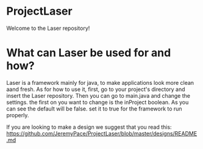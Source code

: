 # ProjectLaser
Welcome to the Laser repository! 
# What can Laser be used for and how?
Laser is a framework mainly for java, to make applications look more clean aand fresh.
As for how to use it, first, go to your project's directory and insert the Laser repository.
Then you can go to main.java and change the settings.
the first on you want to change is the inProject boolean. As you can see the default will be false. set it to true for the framework to run properly.

If you are looking to make a design we suggest that you read this: https://github.com/JeremyPace/ProjectLaser/blob/master/designs/README.md
